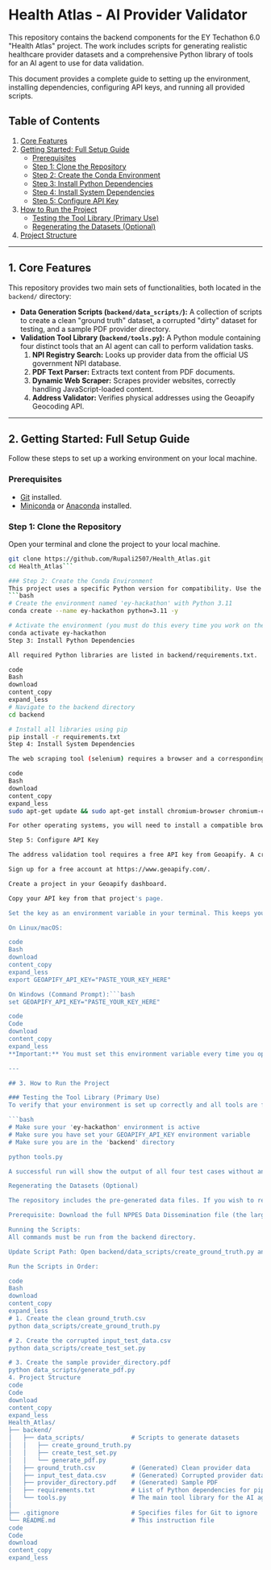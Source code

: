 # Health Atlas - AI Provider Validator

This repository contains the backend components for the EY Techathon 6.0 "Health Atlas" project. The work includes scripts for generating realistic healthcare provider datasets and a comprehensive Python library of tools for an AI agent to use for data validation.

This document provides a complete guide to setting up the environment, installing dependencies, configuring API keys, and running all provided scripts.

## Table of Contents
1.  [Core Features](#1-core-features)
2.  [Getting Started: Full Setup Guide](#2-getting-started-full-setup-guide)
    - [Prerequisites](#prerequisites)
    - [Step 1: Clone the Repository](#step-1-clone-the-repository)
    - [Step 2: Create the Conda Environment](#step-2-create-the-conda-environment)
    - [Step 3: Install Python Dependencies](#step-3-install-python-dependencies)
    - [Step 4: Install System Dependencies](#step-4-install-system-dependencies)
    - [Step 5: Configure API Key](#step-5-configure-api-key)
3.  [How to Run the Project](#3-how-to-run-the-project)
    - [Testing the Tool Library (Primary Use)](#testing-the-tool-library-primary-use)
    - [Regenerating the Datasets (Optional)](#regenerating-the-datasets-optional)
4.  [Project Structure](#4-project-structure)

---

## 1. Core Features

This repository provides two main sets of functionalities, both located in the `backend/` directory:

*   **Data Generation Scripts (`backend/data_scripts/`):** A collection of scripts to create a clean "ground truth" dataset, a corrupted "dirty" dataset for testing, and a sample PDF provider directory.
*   **Validation Tool Library (`backend/tools.py`):** A Python module containing four distinct tools that an AI agent can call to perform validation tasks.
    1.  **NPI Registry Search:** Looks up provider data from the official US government NPI database.
    2.  **PDF Text Parser:** Extracts text content from PDF documents.
    3.  **Dynamic Web Scraper:** Scrapes provider websites, correctly handling JavaScript-loaded content.
    4.  **Address Validator:** Verifies physical addresses using the Geoapify Geocoding API.

---

## 2. Getting Started: Full Setup Guide

Follow these steps to set up a working environment on your local machine.

### Prerequisites
*   [Git](https://git-scm.com/book/en/v2/Getting-Started-Installing-Git) installed.
*   [Miniconda](https://docs.conda.io/en/latest/miniconda.html) or [Anaconda](https://www.anaconda.com/products/distribution) installed.

### Step 1: Clone the Repository
Open your terminal and clone the project to your local machine.
```bash
git clone https://github.com/Rupali2507/Health_Atlas.git
cd Health_Atlas```

### Step 2: Create the Conda Environment
This project uses a specific Python version for compatibility. Use the following command to create and activate the Conda environment.
```bash
# Create the environment named 'ey-hackathon' with Python 3.11
conda create --name ey-hackathon python=3.11 -y

# Activate the environment (you must do this every time you work on the project)
conda activate ey-hackathon
Step 3: Install Python Dependencies

All required Python libraries are listed in backend/requirements.txt.

code
Bash
download
content_copy
expand_less
# Navigate to the backend directory
cd backend

# Install all libraries using pip
pip install -r requirements.txt
Step 4: Install System Dependencies

The web scraping tool (selenium) requires a browser and a corresponding driver. On Ubuntu/Debian based systems, this can be installed with the following command:

code
Bash
download
content_copy
expand_less
sudo apt-get update && sudo apt-get install chromium-browser chromium-chromedriver -y

For other operating systems, you will need to install a compatible browser (like Chrome or Firefox) and its corresponding WebDriver.

Step 5: Configure API Key

The address validation tool requires a free API key from Geoapify. A credit card is not required for the free tier.

Sign up for a free account at https://www.geoapify.com/.

Create a project in your Geoapify dashboard.

Copy your API key from that project's page.

Set the key as an environment variable in your terminal. This keeps your key secure and out of the source code.

On Linux/macOS:

code
Bash
download
content_copy
expand_less
export GEOAPIFY_API_KEY="PASTE_YOUR_KEY_HERE"

On Windows (Command Prompt):```bash
set GEOAPIFY_API_KEY="PASTE_YOUR_KEY_HERE"

code
Code
download
content_copy
expand_less
**Important:** You must set this environment variable every time you open a new terminal session to work on the project.

---

## 3. How to Run the Project

### Testing the Tool Library (Primary Use)
To verify that your environment is set up correctly and all tools are functional, you can run the `tools.py` script. This will execute a test case for each of the four tools.

```bash
# Make sure your 'ey-hackathon' environment is active
# Make sure you have set your GEOAPIFY_API_KEY environment variable
# Make sure you are in the 'backend' directory

python tools.py

A successful run will show the output of all four test cases without any errors.

Regenerating the Datasets (Optional)

The repository includes the pre-generated data files. If you wish to regenerate them, follow these steps.

Prerequisite: Download the full NPPES Data Dissemination file (the large monthly NPI CSV file) from the official CMS.gov page.

Running the Scripts:
All commands must be run from the backend directory.

Update Script Path: Open backend/data_scripts/create_ground_truth.py and change the NPPES_FULL_FILE variable to the correct file path of the large NPPES file you downloaded.

Run the Scripts in Order:

code
Bash
download
content_copy
expand_less
# 1. Create the clean ground_truth.csv
python data_scripts/create_ground_truth.py

# 2. Create the corrupted input_test_data.csv
python data_scripts/create_test_set.py

# 3. Create the sample provider_directory.pdf
python data_scripts/generate_pdf.py
4. Project Structure
code
Code
download
content_copy
expand_less
Health_Atlas/
├── backend/
│   ├── data_scripts/             # Scripts to generate datasets
│   │   ├── create_ground_truth.py
│   │   ├── create_test_set.py
│   │   └── generate_pdf.py
│   ├── ground_truth.csv          # (Generated) Clean provider data
│   ├── input_test_data.csv       # (Generated) Corrupted provider data
│   ├── provider_directory.pdf    # (Generated) Sample PDF
│   ├── requirements.txt          # List of Python dependencies for pip
│   └── tools.py                  # The main tool library for the AI agent
│
├── .gitignore                    # Specifies files for Git to ignore
└── README.md                     # This instruction file
code
Code
download
content_copy
expand_less
